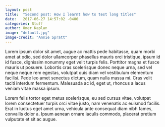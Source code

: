 ```yaml
---
layout: post
title:  "Second post: How I learnt how to test long titles"
date:   2017-06-27 14:57:02 -0400
categories: Stuff
author: Omer Kaplan
image: "default.jpg"
image-credit: "Annie Spratt"
---
```


Lorem ipsum dolor sit amet, augue ac mattis pede habitasse, quam morbi amet at odio, sed dolor ullamcorper phasellus mauris orci tristique, ipsum id id fusce, dignissim nonummy eget velit turpis felis. Porttitor magna et fusce mauris ut posuere. Lobortis cras scelerisque donec neque urna, sed vel neque neque rem egestas, volutpat quis diam vel vestibulum elementum facilisi. Pede leo amet senectus dictum, quam nulla massa mi. Cras velit taciti interdum fermentum. Malesuada ac id, eget ut, rhoncus a lacus veniam vitae massa ipsum.

Lorem felis tortor eget metus scelerisque, eu sed cursus vitae, volutpat lorem consectetuer turpis orci vitae justo, nam venenatis ac euismod facilis. Erat in luctus eget amet urna, vehicula ante consequat diam nibh fames, convallis dolor a. Ipsum aenean ornare iaculis commodo, placerat pretium vulputate et sit ac augue.
